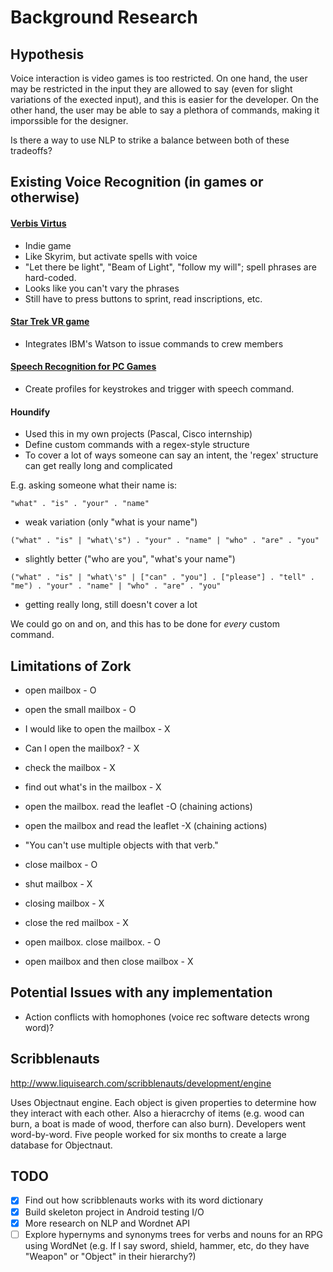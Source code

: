 Background Research
===============

Hypothesis
------------

Voice interaction is video games is too restricted. On one hand, the user may be restricted in the input they are allowed to say (even for slight variations of the exected input), and this is easier for the developer. On the other hand, the user may be able to say a plethora of commands, making it imporssible for the designer.

Is there a way to use NLP to strike a balance between both of these tradeoffs?

Existing Voice Recognition (in games or otherwise)
---------------------

#### [Verbis Virtus](https://en.wikipedia.org/wiki/In_Verbis_Virtus)
- Indie game
- Like Skyrim, but activate spells with voice
- "Let there be light", "Beam of Light", "follow my will"; spell phrases are hard-coded.
- Looks like you can't vary the phrases
- Still have to press buttons to sprint, read inscriptions, etc.

#### [Star Trek VR game](https://www.engadget.com/2017/05/11/ibm-watson-voice-commands-to-star-trek-bridge-crew/)
- Integrates IBM's Watson to issue commands to crew members

#### [Speech Recognition for PC Games](http://www.tazti.com/speech-recognition-software-for-pc-games.html)
- Create profiles for keystrokes and trigger with speech command.

#### Houndify

- Used this in my own projects (Pascal, Cisco internship)
- Define custom commands with a regex-style structure
- To cover a lot of ways someone can say an intent, the 'regex' structure can get really long and complicated

E.g. asking someone what their name is:

```"what" . "is" . "your" . "name"```
- weak variation (only "what is your name")

```("what" . "is" | "what\'s") . "your" . "name" | "who" . "are" . "you"```
- slightly better ("who are you", "what's your name")

```("what" . "is" | "what\'s" | ["can" . "you"] . ["please"] . "tell" . "me") . "your" . "name" | "who" . "are" . "you"```
- getting really long, still doesn't cover a lot

We could go on and on, and this has to be done for *every* custom command.

Limitations of Zork
-----------------

- open mailbox - O
- open the small mailbox - O
- I would like to open the mailbox - X
- Can I open the mailbox? - X
- check the mailbox - X
- find out what's in the mailbox - X


- open the mailbox. read the leaflet -O (chaining actions)
- open the mailbox and read the leaflet -X (chaining actions)
- "You can't use multiple objects with that verb."


- close mailbox - O
- shut mailbox - X
- closing mailbox - X
- close the red mailbox - X


- open mailbox. close mailbox. - O
- open mailbox and then close mailbox - X

Potential Issues with any implementation
------------------------

- Action conflicts with homophones (voice rec software detects wrong word)?

Scribblenauts
------------------------

http://www.liquisearch.com/scribblenauts/development/engine

Uses Objectnaut engine. Each object is given properties to determine how they interact with each other. Also a hieracrchy of items (e.g. wood can burn, a boat is made of wood, therfore can also burn). Developers went word-by-word. Five people worked for six months to create a large database for Objectnaut.



TODO
--------------------------
- [X] Find out how scribblenauts works with its word dictionary
- [X] Build skeleton project in Android testing I/O
- [X] More research on NLP and Wordnet API
- [ ] Explore hypernyms and synonyms trees for verbs and nouns for an RPG using WordNet (e.g. If I say sword, shield, hammer, etc, do they have "Weapon" or "Object" in their hierarchy?)